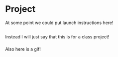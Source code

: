 # Project
At some point we could put launch instructions here!

##
Instead I will just say that this is for a class project!

###
Also here is a gif!
